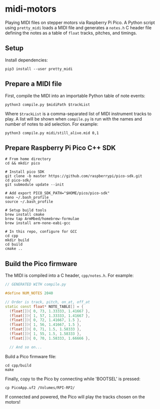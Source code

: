 # midi-motors

Playing MIDI files on stepper motors via Raspberry Pi Pico. A Python script
using `pretty_midi` loads a MIDI file and generates a `notes.h` C header file
defining the notes as a table of `float` tracks, pitches, and timings.


## Setup

Install dependencies:

```shell
pip3 install --user pretty_midi
```


## Prepare a MIDI file

First, compile the MIDI into an importable Python table of note events:

```shell
python3 compile.py $midiPath $trackList
```

Where `$trackList` is a comma-separated list of MIDI instrument tracks to play.
A list will be shown when `compile.py` is run with the names and number of notes
to aid selection. For example:

```shell
python3 compile.py midi/still_alive.mid 0,1
```


## Prepare Raspberry Pi Pico C++ SDK

```shell
# From home directory
cd && mkdir pico

# Install pico SDK
git clone -b master https://github.com/raspberrypi/pico-sdk.git
cd pico-sdk/
git submodule update --init

# Add export PICO_SDK_PATH="$HOME/pico/pico-sdk"
nano ~/.bash_profile
source ~/.bash_profile

# Setup build tools
brew install cmake
brew tap ArmMbed/homebrew-formulae
brew install arm-none-eabi-gcc

# In this repo, configure for GCC
cd cpp
mkdir build
cd build
cmake ..
```


## Build the Pico firmware

The MIDI is compiled into a C header, `cpp/notes.h`. For example:

```cpp
// GENERATED WITH compile.py

#define NUM_NOTES 2040

// Order is track, pitch, on_at, off_at
static const float* NOTE_TABLE[] = {
  (float[]){ 0, 73, 1.33333, 1.41667 },
  (float[]){ 1, 57, 1.33333, 1.41667 },
  (float[]){ 0, 72, 1.41667, 1.5 },
  (float[]){ 1, 56, 1.41667, 1.5 },
  (float[]){ 0, 71, 1.5, 1.58333 },
  (float[]){ 1, 55, 1.5, 1.58333 },
  (float[]){ 0, 70, 1.58333, 1.66666 },

  // And so on...
```

Build a Pico firmware file:

```shell
cd cpp/build
make
```

Finally, copy to the Pico by connecting while 'BOOTSEL' is pressed:

```shell
cp PicoApp.uf2 /Volumes/RPI-RP2/
```

If connected and powered, the Pico will play the tracks chosen on the motors!
